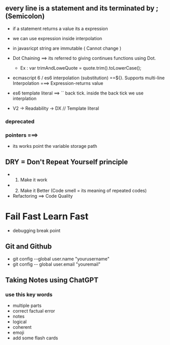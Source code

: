 ## every line is a statement and its terminated by ; (Semicolon)

- if a statement returns a value its a expression 
- we can use expression inside interpolation

- in javasricpt string are immutable ( Cannot change )
- Dot Chaining ==> its referred to giving continues functions using Dot.
  - Ex : var trimAndLoweQuote = quote.trim().toLowerCase();


- ecmascript 6 / es6   interpolation (substitution) ==${}. Supports multi-line  Interpolation  ===> Expression-returns value
- es6 template literal ==> `` back tick. inside the back tick we use  interplation
-  V2 -> Readability -> DX // Template literal
### deprecated

### pointers ===> 
- its works point the variable storage path 

## DRY = Don't Repeat Yourself  principle
- 1. Make it work
- 2. Make it Better (Code smell = its meaning of repeated codes)
- Refactoring ==> Code Quality
# Fail Fast Learn Fast 
- debugging break point

## Git and Github

-  git config --global user.name  "yourusername"
- git config  -- global user.email "youremail"


## Taking Notes using ChatGPT 
### use this key words

 - multiple parts
 - correct factual error
 - notes
 - logical
 - coherent
 - emoji
 - add some flash cards

